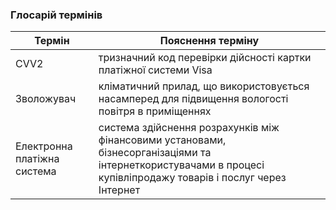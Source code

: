 ### Глосарій термінів
|Термін|Пояснення терміну|
|---------|-----------------|
|CVV2|тризначний код перевірки дійсності картки платіжної системи Visa|
|Зволожувач |кліматичний прилад, що використовується насамперед для підвищення вологості повітря в приміщеннях |
|Електронна платіжна система|система здійснення розрахунків між фінансовими установами, бізнесорганізаціями та інтернеткористувачами в процесі купівліпродажу товарів і послуг через Інтернет|

